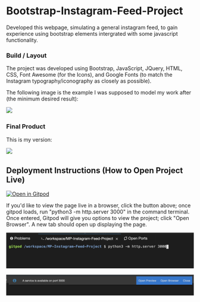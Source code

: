 # Bootstrap-Instagram-Feed-Project
  Developed this webpage, simulating a general instagram feed, to gain experience using bootstrap elements intergrated with some javascript functionality.

### Build / Layout
  The project was developed using Bootstrap, JavaScript, JQuery, HTML, CSS, Font Awesome (for the Icons), and Google Fonts (to match the Instagram typography/iconography as closely as possible).
  
  The following image is the example I was supposed to model my work after (the minimum desired result):
  
  ![](./images/4GeeksExampleOfBootstrapIGProj.gif)

### Final Product
This is my version:

  ![](./images/bootstrapInstagramFeedProj.gif)

## Deployment Instructions (How to Open Project Live)

[![Open in Gitpod](https://gitpod.io/button/open-in-gitpod.svg)](https://gitpod.io#https://github.com/ProspersMartin/Bootstrap-Instagram-Feed-Project)

If you'd like to view the page live in a browser, click the button above; once gitpod loads, run "python3 -m http.server 3000" in the command terminal. Once entered, Gitpod will give you options to view the project; click "Open Browser". A new tab should open up displaying the page. 

  ![](./images/sampleOfRunCommand.png)

  ![](./images/sampleOfOpenBrowserOption.png)

